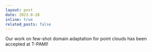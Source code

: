 ```yaml
---
layout: post
date: 2023-8-28
inline: true
related_posts: false
---
```



Our work on few-shot domain adaptation for point clouds has been accepted at T-PAMI!